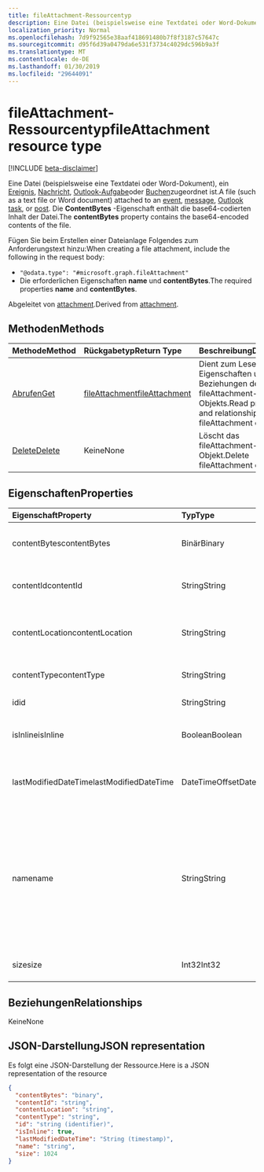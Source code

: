 ```yaml
---
title: fileAttachment-Ressourcentyp
description: Eine Datei (beispielsweise eine Textdatei oder Word-Dokument), ein Ereignis zugeordnet ist,
localization_priority: Normal
ms.openlocfilehash: 7d9f92565e38aaf418691480b7f8f3187c57647c
ms.sourcegitcommit: d95f6d39a0479da6e531f3734c4029dc596b9a3f
ms.translationtype: MT
ms.contentlocale: de-DE
ms.lasthandoff: 01/30/2019
ms.locfileid: "29644091"
---
```

# <a name="fileattachment-resource-type"></a><span data-ttu-id="956f2-103">fileAttachment-Ressourcentyp</span><span class="sxs-lookup"><span data-stu-id="956f2-103">fileAttachment resource type</span></span>

[!INCLUDE [beta-disclaimer](../../includes/beta-disclaimer.md)]

<span data-ttu-id="956f2-104">Eine Datei (beispielsweise eine Textdatei oder Word-Dokument), ein [Ereignis](../resources/event.md), [Nachricht](../resources/message.md), [Outlook-Aufgabe](../resources/outlooktask.md)oder [Buchen](../resources/post.md)zugeordnet ist.</span><span class="sxs-lookup"><span data-stu-id="956f2-104">A file (such as a text file or Word document) attached to an [event](../resources/event.md), [message](../resources/message.md), [Outlook task](../resources/outlooktask.md), or [post](../resources/post.md).</span></span> <span data-ttu-id="956f2-105">Die **ContentBytes** -Eigenschaft enthält die base64-codierten Inhalt der Datei.</span><span class="sxs-lookup"><span data-stu-id="956f2-105">The  **contentBytes** property contains the base64-encoded contents of the file.</span></span>  

<span data-ttu-id="956f2-106">Fügen Sie beim Erstellen einer Dateianlage Folgendes zum Anforderungstext hinzu:</span><span class="sxs-lookup"><span data-stu-id="956f2-106">When creating a file attachment, include the following in the request body:</span></span>

* `"@odata.type": "#microsoft.graph.fileAttachment"`
* <span data-ttu-id="956f2-107">Die erforderlichen Eigenschaften **name** und **contentBytes**.</span><span class="sxs-lookup"><span data-stu-id="956f2-107">The required properties **name** and **contentBytes**.</span></span>

<span data-ttu-id="956f2-108">Abgeleitet von [attachment](attachment.md).</span><span class="sxs-lookup"><span data-stu-id="956f2-108">Derived from [attachment](attachment.md).</span></span>

## <a name="methods"></a><span data-ttu-id="956f2-109">Methoden</span><span class="sxs-lookup"><span data-stu-id="956f2-109">Methods</span></span>

| <span data-ttu-id="956f2-110">Methode</span><span class="sxs-lookup"><span data-stu-id="956f2-110">Method</span></span>       | <span data-ttu-id="956f2-111">Rückgabetyp</span><span class="sxs-lookup"><span data-stu-id="956f2-111">Return Type</span></span>  |<span data-ttu-id="956f2-112">Beschreibung</span><span class="sxs-lookup"><span data-stu-id="956f2-112">Description</span></span>|
|:---------------|:--------|:----------|
|[<span data-ttu-id="956f2-113">Abrufen</span><span class="sxs-lookup"><span data-stu-id="956f2-113">Get</span></span>](../api/attachment-get.md) | [<span data-ttu-id="956f2-114">fileAttachment</span><span class="sxs-lookup"><span data-stu-id="956f2-114">fileAttachment</span></span>](fileattachment.md) |<span data-ttu-id="956f2-115">Dient zum Lesen der Eigenschaften und der Beziehungen des fileAttachment-Objekts.</span><span class="sxs-lookup"><span data-stu-id="956f2-115">Read properties and relationships of fileAttachment object.</span></span>|
|[<span data-ttu-id="956f2-116">Delete</span><span class="sxs-lookup"><span data-stu-id="956f2-116">Delete</span></span>](../api/attachment-delete.md) | <span data-ttu-id="956f2-117">Keine</span><span class="sxs-lookup"><span data-stu-id="956f2-117">None</span></span> |<span data-ttu-id="956f2-118">Löscht das fileAttachment-Objekt.</span><span class="sxs-lookup"><span data-stu-id="956f2-118">Delete fileAttachment object.</span></span> |

## <a name="properties"></a><span data-ttu-id="956f2-119">Eigenschaften</span><span class="sxs-lookup"><span data-stu-id="956f2-119">Properties</span></span>
| <span data-ttu-id="956f2-120">Eigenschaft</span><span class="sxs-lookup"><span data-stu-id="956f2-120">Property</span></span>     | <span data-ttu-id="956f2-121">Typ</span><span class="sxs-lookup"><span data-stu-id="956f2-121">Type</span></span>   |<span data-ttu-id="956f2-122">Beschreibung</span><span class="sxs-lookup"><span data-stu-id="956f2-122">Description</span></span>|
|:---------------|:--------|:----------|
|<span data-ttu-id="956f2-123">contentBytes</span><span class="sxs-lookup"><span data-stu-id="956f2-123">contentBytes</span></span>|<span data-ttu-id="956f2-124">Binär</span><span class="sxs-lookup"><span data-stu-id="956f2-124">Binary</span></span>|<span data-ttu-id="956f2-125">Der base64-codierte Inhalt der Datei.</span><span class="sxs-lookup"><span data-stu-id="956f2-125">The base64-encoded contents of the file.</span></span>|
|<span data-ttu-id="956f2-126">contentId</span><span class="sxs-lookup"><span data-stu-id="956f2-126">contentId</span></span>|<span data-ttu-id="956f2-127">String</span><span class="sxs-lookup"><span data-stu-id="956f2-127">String</span></span>|<span data-ttu-id="956f2-128">Die ID der Anlage im Exchange-Speicher.</span><span class="sxs-lookup"><span data-stu-id="956f2-128">The ID of the attachment in the Exchange store.</span></span>|
|<span data-ttu-id="956f2-129">contentLocation</span><span class="sxs-lookup"><span data-stu-id="956f2-129">contentLocation</span></span>|<span data-ttu-id="956f2-130">String</span><span class="sxs-lookup"><span data-stu-id="956f2-130">String</span></span>|<span data-ttu-id="956f2-131">Verwenden Sie diese Eigenschaft nicht, weil sie nicht unterstützt wird.</span><span class="sxs-lookup"><span data-stu-id="956f2-131">Do not use this property as it is not supported.</span></span>|
|<span data-ttu-id="956f2-132">contentType</span><span class="sxs-lookup"><span data-stu-id="956f2-132">contentType</span></span>|<span data-ttu-id="956f2-133">String</span><span class="sxs-lookup"><span data-stu-id="956f2-133">String</span></span>|<span data-ttu-id="956f2-134">Der Inhaltstyp der Anlage.</span><span class="sxs-lookup"><span data-stu-id="956f2-134">The content type of the attachment.</span></span>|
|<span data-ttu-id="956f2-135">id</span><span class="sxs-lookup"><span data-stu-id="956f2-135">id</span></span>|<span data-ttu-id="956f2-136">String</span><span class="sxs-lookup"><span data-stu-id="956f2-136">String</span></span>|<span data-ttu-id="956f2-137">Die Anlagen-ID.</span><span class="sxs-lookup"><span data-stu-id="956f2-137">The attachment ID.</span></span>|
|<span data-ttu-id="956f2-138">isInline</span><span class="sxs-lookup"><span data-stu-id="956f2-138">isInline</span></span>|<span data-ttu-id="956f2-139">Boolean</span><span class="sxs-lookup"><span data-stu-id="956f2-139">Boolean</span></span>|<span data-ttu-id="956f2-140">True, wenn es sich um eine Inlineanlage handelt.</span><span class="sxs-lookup"><span data-stu-id="956f2-140">Set to true if this is an inline attachment.</span></span>|
|<span data-ttu-id="956f2-141">lastModifiedDateTime</span><span class="sxs-lookup"><span data-stu-id="956f2-141">lastModifiedDateTime</span></span>|<span data-ttu-id="956f2-142">DateTimeOffset</span><span class="sxs-lookup"><span data-stu-id="956f2-142">DateTimeOffset</span></span>|<span data-ttu-id="956f2-143">Datum und Uhrzeit der letzten Änderung der Anlage.</span><span class="sxs-lookup"><span data-stu-id="956f2-143">The date and time when the attachment was last modified.</span></span>|
|<span data-ttu-id="956f2-144">name</span><span class="sxs-lookup"><span data-stu-id="956f2-144">name</span></span>|<span data-ttu-id="956f2-145">String</span><span class="sxs-lookup"><span data-stu-id="956f2-145">String</span></span>|<span data-ttu-id="956f2-146">Der Name, der den Text darstellt, der unter dem Symbol für die eingebettete Anlage angezeigt wird. Dies muss nicht der tatsächliche Dateiname sein.</span><span class="sxs-lookup"><span data-stu-id="956f2-146">The name representing the text that is displayed below the icon representing the embedded attachment.This does not need to be the actual file name.</span></span>|
|<span data-ttu-id="956f2-147">size</span><span class="sxs-lookup"><span data-stu-id="956f2-147">size</span></span>|<span data-ttu-id="956f2-148">Int32</span><span class="sxs-lookup"><span data-stu-id="956f2-148">Int32</span></span>|<span data-ttu-id="956f2-149">Die Größe der Anlage in Byte.</span><span class="sxs-lookup"><span data-stu-id="956f2-149">The size in bytes of the attachment.</span></span>|

## <a name="relationships"></a><span data-ttu-id="956f2-150">Beziehungen</span><span class="sxs-lookup"><span data-stu-id="956f2-150">Relationships</span></span>
<span data-ttu-id="956f2-151">Keine</span><span class="sxs-lookup"><span data-stu-id="956f2-151">None</span></span>


## <a name="json-representation"></a><span data-ttu-id="956f2-152">JSON-Darstellung</span><span class="sxs-lookup"><span data-stu-id="956f2-152">JSON representation</span></span>

<span data-ttu-id="956f2-153">Es folgt eine JSON-Darstellung der Ressource.</span><span class="sxs-lookup"><span data-stu-id="956f2-153">Here is a JSON representation of the resource</span></span>

<!-- {
  "blockType": "resource",
  "optionalProperties": [

  ],
  "@odata.type": "microsoft.graph.fileAttachment"
}-->

```json
{
  "contentBytes": "binary",
  "contentId": "string",
  "contentLocation": "string",
  "contentType": "string",
  "id": "string (identifier)",
  "isInline": true,
  "lastModifiedDateTime": "String (timestamp)",
  "name": "string",
  "size": 1024
}

```

<!-- uuid: 8fcb5dbc-d5aa-4681-8e31-b001d5168d79
2015-10-25 14:57:30 UTC -->
<!--
{
  "type": "#page.annotation",
  "description": "fileAttachment resource",
  "keywords": "",
  "section": "documentation",
  "tocPath": "",
  "suppressions": [
    "Error: /api-reference/beta/resources/fileattachment.md:\r\n      Exception processing links.\r\n    System.ArgumentException: Link Definition was null. Link text: !INCLUDE [beta-disclaimer](../../includes/beta-disclaimer.md)\r\n      at ApiDoctor.Validation.DocFile.get_LinkDestinations()\r\n      at ApiDoctor.Validation.DocSet.ValidateLinks(Boolean includeWarnings, String[] relativePathForFiles, IssueLogger issues, Boolean requireFilenameCaseMatch, Boolean printOrphanedFiles)"
  ]
}
-->
